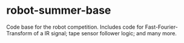 # robot-summer-base
Code base for the robot competition. Includes code for Fast-Fourier-Transform of a IR signal; tape sensor follower logic; and many more.
